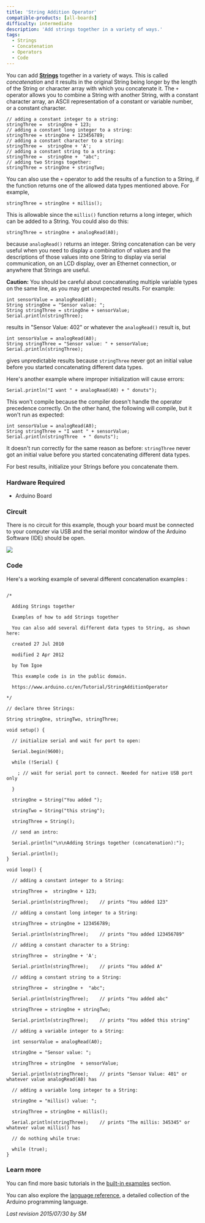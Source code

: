 ```yaml
---
title: 'String Addition Operator'
compatible-products: [all-boards]
difficulty: intermediate
description: 'Add strings together in a variety of ways.'
tags: 
  - Strings
  - Concatenation
  - Operators
  - Code
---
```


You can add [**Strings**](https://www.arduino.cc/en/Reference/StringObject) together in a variety of ways. This is called *concatenation* and it results in the original String being longer by the length of the String or character array with which you concatenate it. The `+` operator allows you to combine a String with another String, with a constant character array, an ASCII representation of a constant or variable number, or a constant character.

```arduino
// adding a constant integer to a string:
stringThree =  stringOne + 123;
// adding a constant long integer to a string:
stringThree = stringOne + 123456789;
// adding a constant character to a string:
stringThree =  stringOne + 'A';
// adding a constant string to a string:
stringThree =  stringOne +  "abc";
// adding two Strings together:
stringThree = stringOne + stringTwo;
```

You can also use the `+` operator to add the results of a function to a String, if the function returns one of the allowed data types mentioned above.  For example,

```arduino
stringThree = stringOne + millis();
```

This is allowable since the `millis()` function returns a long integer, which can be added to a String. You could also do this:

```arduino
stringThree = stringOne + analogRead(A0);
```

because `analogRead()` returns an integer.  String concatenation can be very useful when you need to display a combination of values and the descriptions of those values into one String to display via serial communication, on an LCD display, over an Ethernet connection, or anywhere that Strings are useful.

**Caution:**
You should be careful about concatenating multiple variable types on the same line, as you may get unexpected results.  For example:

```arduino
int sensorValue = analogRead(A0);
String stringOne = "Sensor value: ";
String stringThree = stringOne + sensorValue;
Serial.println(stringThree);
```

results in "Sensor Value: 402" or whatever the `analogRead()` result is, but

```arduino
int sensorValue = analogRead(A0);
String stringThree = "Sensor value: " + sensorValue;
Serial.println(stringThree);
```

gives unpredictable results because `stringThree` never got an initial value before you started concatenating different data types.

Here's another example where improper initialization will cause errors:

```arduino
Serial.println("I want " + analogRead(A0) + " donuts");
```

This won't compile because the compiler doesn't handle the operator precedence correctly.  On the other hand, the following will compile, but it won't run as expected:

```arduino
int sensorValue = analogRead(A0);
String stringThree = "I want " + sensorValue;
Serial.println(stringThree  + " donuts");
```

It doesn't run correctly for the same reason as before: `stringThree` never got an initial value before you started concatenating different data types.

For best results, initialize your Strings before you concatenate them.

### Hardware Required

- Arduino Board

### Circuit

There is no circuit for this example, though your board must be connected to your computer via USB and the serial monitor window of the Arduino Software (IDE) should be open.

![](assets/circuit.png)


### Code

Here's a working example of several different concatenation examples :

```arduino

/*

  Adding Strings together

  Examples of how to add Strings together

  You can also add several different data types to String, as shown here:

  created 27 Jul 2010

  modified 2 Apr 2012

  by Tom Igoe

  This example code is in the public domain.

  https://www.arduino.cc/en/Tutorial/StringAdditionOperator

*/

// declare three Strings:

String stringOne, stringTwo, stringThree;

void setup() {

  // initialize serial and wait for port to open:

  Serial.begin(9600);

  while (!Serial) {

    ; // wait for serial port to connect. Needed for native USB port only

  }

  stringOne = String("You added ");

  stringTwo = String("this string");

  stringThree = String();

  // send an intro:

  Serial.println("\n\nAdding Strings together (concatenation):");

  Serial.println();
}

void loop() {

  // adding a constant integer to a String:

  stringThree =  stringOne + 123;

  Serial.println(stringThree);    // prints "You added 123"

  // adding a constant long integer to a String:

  stringThree = stringOne + 123456789;

  Serial.println(stringThree);    // prints "You added 123456789"

  // adding a constant character to a String:

  stringThree =  stringOne + 'A';

  Serial.println(stringThree);    // prints "You added A"

  // adding a constant string to a String:

  stringThree =  stringOne +  "abc";

  Serial.println(stringThree);    // prints "You added abc"

  stringThree = stringOne + stringTwo;

  Serial.println(stringThree);    // prints "You added this string"

  // adding a variable integer to a String:

  int sensorValue = analogRead(A0);

  stringOne = "Sensor value: ";

  stringThree = stringOne  + sensorValue;

  Serial.println(stringThree);    // prints "Sensor Value: 401" or whatever value analogRead(A0) has

  // adding a variable long integer to a String:

  stringOne = "millis() value: ";

  stringThree = stringOne + millis();

  Serial.println(stringThree);    // prints "The millis: 345345" or whatever value millis() has

  // do nothing while true:

  while (true);
}
```

### Learn more

You can find more basic tutorials in the [built-in examples](/built-in-examples) section.

You can also explore the [language reference](https://www.arduino.cc/reference/en/), a detailed collection of the Arduino programming language.

*Last revision 2015/07/30 by SM*